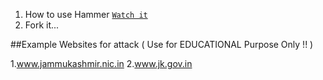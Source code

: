 1. How to use Hammer [`Watch it`](http://www.youtube.com/watch?v=HVbRUhX2EPo) 
2. Fork it...



##Example Websites for attack ( Use for EDUCATIONAL Purpose Only !! )

1.www.jammukashmir.nic.in
2.www.jk.gov.in
